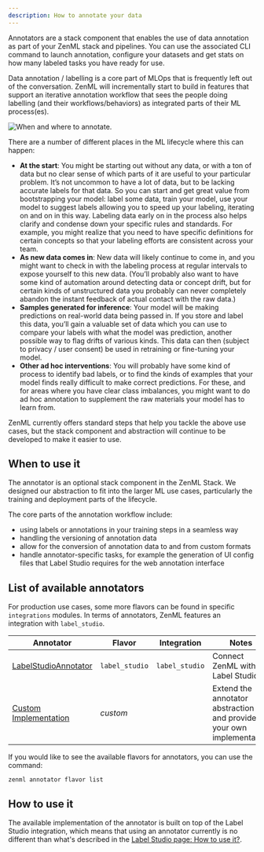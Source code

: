 ```yaml
---
description: How to annotate your data
---
```


Annotators are a stack component that enables the use of data annotation as part
of your ZenML stack and pipelines. You can use the associated CLI command to
launch annotation, configure your datasets and get stats on how many labeled
tasks you have ready for use.

Data annotation / labelling is a core part of MLOps that is frequently left out
of the conversation. ZenML will incrementally start to build in features that
support an iterative annotation workflow that sees the people doing labelling
(and their workflows/behaviors) as integrated parts of their ML process(es).

![When and where to annotate.](../assets/annotation/annotation-when-where.png)

There are a number of different places in the ML lifecycle where this can
happen:

- **At the start**: You might be starting out without any data, or with a ton of
  data but no clear sense of which parts of it are useful to your particular
  problem. It’s not uncommon to have a lot of data, but to be lacking accurate
  labels for that data. So you can start and get great value from bootstrapping
  your model: label some data, train your model, use your model to suggest
  labels allowing you to speed up your labeling, iterating on and on in this
  way. Labeling data early on in the process also helps clarify and condense
  down your specific rules and standards. For example, you might realize that
  you need to have specific definitions for certain concepts so that your
  labeling efforts are consistent across your team.
- **As new data comes in**: New data will likely continue to come in, and you
  might want to check in with the labeling process at regular intervals to
  expose yourself to this new data. (You’ll probably also want to have some kind
  of automation around detecting data or concept drift, but for certain kinds of
  unstructured data you probably can never completely abandon the instant
  feedback of actual contact with the raw data.)
- **Samples generated for inference**: Your model will be making predictions on
  real-world data being passed in. If you store and label this data, you’ll gain
  a valuable set of data which you can use to compare your labels with what the
  model was prediction, another possible way to flag drifts of various kinds.
  This data can then (subject to privacy / user consent) be used in retraining
  or fine-tuning your model.
- **Other ad hoc interventions**: You will probably have some kind of process to
  identify bad labels, or to find the kinds of examples that your model finds
  really difficult to make correct predictions. For these, and for areas where
  you have clear class imbalances, you might want to do ad hoc annotation to
  supplement the raw materials your model has to learn from.

ZenML currently offers standard steps that help you tackle the above use cases,
but the stack component and abstraction will continue to be developed to make it
easier to use.

## When to use it

The annotator is an optional stack component in the ZenML Stack. We designed our
abstraction to fit into the larger ML use cases, particularly the training and
deployment parts of the lifecycle.

The core parts of the annotation workflow include:

- using labels or annotations in your training steps in a seamless way
- handling the versioning of annotation data
- allow for the conversion of annotation data to and from custom formats
- handle annotator-specific tasks, for example the generation of UI config files
  that Label Studio requires for the web annotation interface

## List of available annotators

For production use cases, some more flavors can be found in specific
`integrations` modules. In terms of annotators, ZenML features an integration with
`label_studio`.

| Annotator | Flavor | Integration | Notes             |
|----------------|--------|-------------|-------------------|
| [LabelStudioAnnotator](./label-studio.md) | `label_studio` | `label_studio` | Connect ZenML with Label Studio |
| [Custom Implementation](./custom.md) | _custom_ | | Extend the annotator abstraction and provide your own implementation |

If you would like to see the available flavors for annotators, you can use
the command:

```shell
zenml annotator flavor list
```

## How to use it

The available implementation of the annotator is built on top of the Label
Studio integration, which means that using an annotator currently is no
different than what's described in the [Label Studio page: How to use
it?](./label_studio.md#how-to-use-it).
